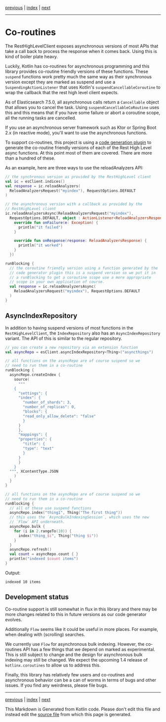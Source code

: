[previous](query-dsl.md) | [index](index.md) | [next](recipe-search-engine.md)

___

# Co-routines

The RestHighLevelClient exposes asynchronous versions of most APIs that take a call back to process
the response when it comes back. Using this is kind of boiler plate heavy. 

Luckily, Kotlin has co-routines for asynchronous programming and this library provides co-routine 
friendly versions of these functions. These `suspend` functions work pretty much the same way as their 
synchronous version except they are marked as suspend and use a `SuspendingActionListener` that uses
Kotlin's `suspendCancellableCoroutine` to wrap the callback that the rest high level client expects.

As of Elasticsearch 7.5.0, all asynchronous calls return a `Cancellable` object that allows you to cancel
the task. Using `suspendCancellableCoRoutine` uses this and this means that if you have some failure
or abort a coroutine scope, all the running tasks are cancelled. 

If you use an asynchronous server framework such as Ktor or Spring Boot 2.x (in reactive mode), you'll
want to use the asynchronous functions.

To support co-routines, this project is using a 
[code generation plugin](https://github.com/jillesvangurp/es-kotlin-codegen-plugin) 
to generate the co-routine friendly versions of each of the
Rest High Level async functions. At this point most of them are covered. There are more than a hundred 
of these. 

As an example, here are three ways to use the reloadAnalyzers API:

```kotlin
// the synchronous version as provided by the RestHighLevel client
val ic = esClient.indices()
val response = ic.reloadAnalyzers(
  ReloadAnalyzersRequest("myindex"), RequestOptions.DEFAULT
)

// the asynchronous version with a callback as provided by the
// RestHighLevel client
ic.reloadAnalyzersAsync(ReloadAnalyzersRequest("myindex"),
  RequestOptions.DEFAULT, object : ActionListener<ReloadAnalyzersResponse> {
    override fun onFailure(e: Exception) {
      println("it failed")
    }

    override fun onResponse(response: ReloadAnalyzersResponse) {
      println("it worked")
    }
  })

runBlocking {
  // the coroutine friendly version using a function generated by the
  // code generator plugin this is a suspend version so we put it in
  // a runBlocking to get a coroutine scope use a more appropriate
  // scope in your own application of course.
  val response = ic.reloadAnalyzersAsync(
    ReloadAnalyzersRequest("myindex"), RequestOptions.DEFAULT
  )
}
```

## AsyncIndexRepository

In addition to having suspend versions of most functions in the `RestHighLevelClient`, the 
`IndexRepository` also has an `AsyncIndexRepository` variant. The API of this is
similar to the regular repository. 

```kotlin
// you can create a new repository via an extension function
val asyncRepo = esClient.asyncIndexRepository<Thing>("asyncthings")

// all functions on the asyncRepo are of course suspend so we
// need to run them in a co-routine
runBlocking {
  asyncRepo.createIndex {
    source(
      """
    {
      "settings": {
      "index": {
        "number_of_shards": 3,
        "number_of_replicas": 0,
        "blocks": {
        "read_only_allow_delete": "false"
        }
      }
      },
      "mappings": {
      "properties": {
        "title": {
        "type": "text"
        }
      }
      }
    }
  """, XContentType.JSON
    )
  }
}
```

```kotlin
// all functions on the asyncRepo are of course suspend so we
// need to run them in a co-routine
runBlocking {
  // all of these use suspend functions
  asyncRepo.index("thing1", Thing("The first thing"))
  // this uses the `AsyncBulkIndexingSession`, which uses the new
  // `Flow` API underneath.
  asyncRepo.bulk {
    for (i in 2.rangeTo(10)) {
      index("thing_$i", Thing("thing $i"))
    }
  }
  asyncRepo.refresh()
  val count = asyncRepo.count { }
  println("indexed $count items")
}
```

Output:

```
indexed 10 items

```

## Development status

Co-routine support is still somewhat in flux in this library and there may be more changes
related to this in future versions as our code generator evolves. 

Additionally `Flow` seems like it  could be useful in more places. For example, when
dealing with (scrolling) searches. 

We currently use `Flow` for asynchronous bulk indexing.  However, the co-routines
API  has a few things that we depend on  marked as experimental. This is still subject to 
change and the design for asynchronous bulk indexing may still be changed. We expect
the upcoming 1.4 release of `kotlinx.coroutines` to allow us to address this.

Finally, this library has relatively few users and co-routines and asynchronous behavior can
be a can of worms in terms of bugs and other issues. If you find any weirdness, please file bugs.


___

[previous](query-dsl.md) | [index](index.md) | [next](recipe-search-engine.md)

This Markdown is Generated from Kotlin code. Please don't edit this file and instead edit the [source file](https://github.com/jillesvangurp/es-kotlin-wrapper-client/tree/master/src/test/kotlin/io/inbot/eskotlinwrapper/manual/CoRoutinesManualTest.kt) from which this page is generated.